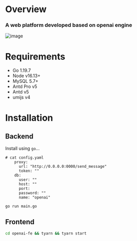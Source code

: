 # Overview
### A web platform developed based on openai engine

![image](docs/img/8f0b4567-c96f-468a-a7c4-57ae3a62dbb4.gif)


# Requirements

* Go 1.19.7
* Node v16.13+
* MySQL 5.7+
* Antd Pro v5
* Antd v5
* umijs v4

# Installation

## Backend
Install using `go`...
    
    # cat config.yaml
        proxy:
          url: "http://0.0.0.0:0000/send_message"
          token: ""
        db:
          user: ""
          host: ""
          port:
          password: ""
          name: "openai"
    
    go run main.go

## Frontend
```bash 
cd openai-fe && tyarn && tyarn start
```
